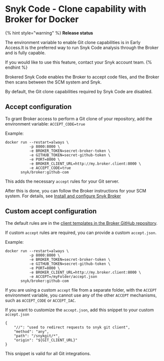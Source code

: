 # Snyk Code - Clone capability with Broker for Docker

{% hint style="warning" %}
**Release status**&#x20;

The environment variable to enable Git clone capabilities is in Early Access.It is the preferred way to run Snyk Code analysis through the Broker and is fully capable.&#x20;

If you would like to use this feature, contact your Snyk account team.
{% endhint %}

Brokered Snyk Code enables the Broker to accept code files, and the Broker then scans between the SCM system and Snyk.

By default, the Git clone capabilities required by Snyk Code are disabled.

## Accept configuration

To grant Broker access to perform a Git clone of your repository, add the environment variable: `ACCEPT_CODE=true`

Example:

```
docker run --restart=always \
           -p 8000:8000 \
           -e BROKER_TOKEN=secret-broker-token \
           -e GITHUB_TOKEN=secret-github-token \
           -e PORT=8000 \
           -e BROKER_CLIENT_URL=http://my.broker.client:8000 \
           -e ACCEPT_CODE=true
       snyk/broker:github-com
```

This adds the necessary `accept` rules for your Git server.&#x20;

After this is done, you can follow the Broker instructions for your SCM system. For details, see [Install and configure Snyk Broker](../)

## Custom accept configuration

The default rules are in the [client templates in the Broker GitHub repository](https://github.com/snyk/broker/tree/master/client-templates).

If custom `accept` rules are required, you can provide a custom `accept.json`.

Example:

```console
docker run --restart=always \
           -p 8000:8000 \
           -e BROKER_TOKEN=secret-broker-token \
           -e GITHUB_TOKEN=secret-github-token \
           -e PORT=8000 \
           -e BROKER_CLIENT_URL=http://my.broker.client:8000 \
           -e ACCEPT=/myFolder/accept.json
       snyk/broker:github-com
```

If you are using a custom `accept` file from a separate folder, with the `ACCEPT` environment variable, you cannot use any of the other `ACCEPT` mechanisms, such as `ACCEPT_CODE` or `ACCEPT_IAC`.

If you want to customize the `accept.json`, add this snippet to your custom `accept.json`

```
{
    "//": "used to redirect requests to snyk git client",
    "method": "any",
    "path": "/snykgit/*",
    "origin": "${GIT_CLIENT_URL}"
}
```

This snippet is valid for all Git integrations.
